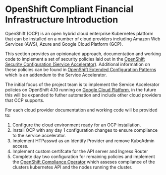 # OpenShift Compliant Financial Infrastructure Introduction

OpenShift (OCP) is an open hybrid cloud enterprise Kubernetes platform that can be installed on a number of cloud providers including Amazon Web Services (AWS), Azure and Google Cloud Platform (GCP).

This section provides an opinionated approach, documentation and working code to implement a set of security policies laid out in the [OpenShift Security Configuration (Service Accelerator)](accelerators/kubernetes/ocp/sat_rh_ocp.adoc).
Additional information on these policies can be found in [OpenShift Extended Configuration Patterns](accelerators/kubernetes/ocp/expanded-sec-details.adoc) which is an addendum to the Service Accelerator.

The initial focus of the project team is to implement the Service Accelerator policies on OpenShift 4.10 running on [Google Cloud Platform](accelerators/kubernetes/ocp/gcp), in the future this will be expanded to futher automation and include other cloud providers that OCP supports. 

For each cloud provider documentation and working code will be provided to:

1. Configure the cloud environment ready for an OCP installation.
2. Install OCP with any day 1 configuration changes to ensure compliance to the service accelerator.
3. Implement HTPasswd as an Identify Provider and remove KubeAdmin access.
4. Implement custom certifcate for the API server and Ingress Router
5. Complete day two configuration for remaining policies and implement the [OpenShift Compliance Operator](https://docs.openshift.com/container-platform/4.10/security/compliance_operator/compliance-operator-understanding.html#understanding-compliance-operator) which asseses compliance of the clusters kubernetes API and the nodes running the cluster. 

